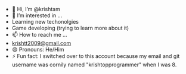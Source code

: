 - 👋 Hi, I’m @krishtam
- 👀 I’m interested in ...
- Learning new techonolgies
- Game developing (trying to learn more about it)
- 📫 How to reach me ...
- krishtt2009@gmail.com
- 😄 Pronouns: He/Him
- ⚡ Fun fact: I switched over to this account because my email and git username was cornily named "krishtopprogrammer" when I was 8.
